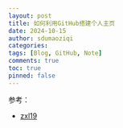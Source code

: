 ```yaml
---
layout: post
title: 如何利用GitHub搭建个人主页
date: 2024-10-15
author: sdumaoziqi
categories:
tags: [Blog, GitHub, Note]
comments: true
toc: true
pinned: false
---
```


参考：

* [zxl19](https://zxl19.github.io/blog-setup/#%E5%8D%9A%E5%AE%A2%E6%A8%A1%E6%9D%BF%E4%BD%BF%E7%94%A8%E8%AF%B4%E6%98%8E%E5%8F%8A%E6%A0%BC%E5%BC%8F%E7%BA%A6%E5%AE%9A)